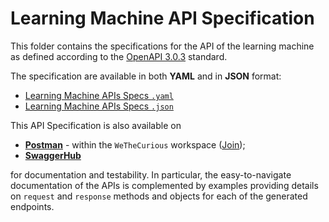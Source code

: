 # Learning Machine API Specification

This folder contains the specifications for the API of the 
learning machine as defined according to the 
[OpenAPI 3.0.3](https://github.com/OAI/OpenAPI-Specification/blob/master/versions/3.0.3.md)
standard.

The specification are available in both **YAML** and in **JSON** format:
- [Learning Machine APIs Specs `.yaml`](learning_machine_api_specs.yaml)
- [Learning Machine APIs Specs `.json`](learning_machine_api_specs.json)

This API Specification is also available on
 
- [**Postman**](https://www.postman.com) - within the `WeTheCurious` 
 workspace ([Join](https://app.getpostman.com/join-team?invite_code=ff3ae171da77809da57062bf4ae92aef&ws=7f8056d8-39db-48d0-8d74-0d038ad4e7db));
- [**SwaggerHub**](https://app.swaggerhub.com/apis/leriomaggio/learning_machine/1.0.0) 

for documentation and testability. 
In particular, the easy-to-navigate documentation of 
the APIs is complemented by examples providing details on 
`request` and `response` methods and objects for each of the 
generated endpoints. 


